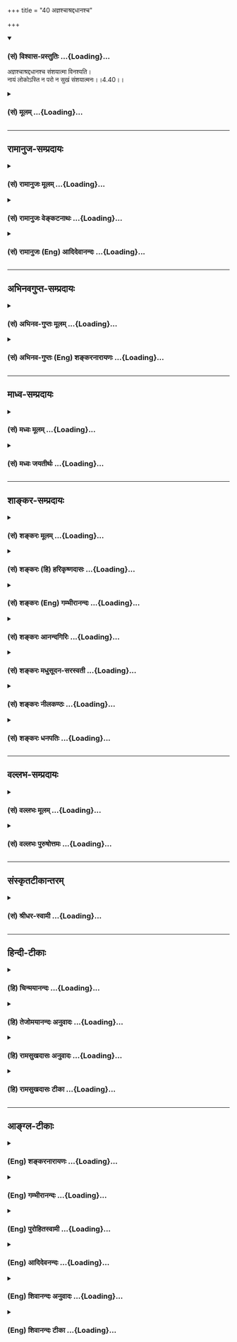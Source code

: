 +++
title = "40 अज्ञश्चाश्रद्दधानश्च"

+++
<div class="js_include" newlevelforh1="3" title="(सं) विश्वास-प्रस्तुतिः" unfilled url="/purANam_vaiShNavam/mahAbhAratam/06-bhIShma-parva/03-bhagavad-gItA-parva/saMskRtam/vishvAsa-prastutiH/04_jnAna-yogaH_brahmArp/40_ajnashchAshraddad.md">
<details open><summary><h3>(सं) विश्वास-प्रस्तुतिः ...{Loading}...</h3></summary>

अज्ञश्चाश्रद्दधानश्च संशयात्मा विनश्यति।  
नायं लोकोऽस्ति न परो न सुखं संशयात्मनः।।4.40।।
</details>
</div>
<div class="js_include collapsed" newlevelforh1="3" title="(सं) मूलम्" unfilled url="/purANam_vaiShNavam/mahAbhAratam/06-bhIShma-parva/03-bhagavad-gItA-parva/saMskRtam/mUlam/04_jnAna-yogaH_brahmArp/40_ajnashchAshraddad.md">
<details><summary><h3>(सं) मूलम् ...{Loading}...</h3></summary>

अज्ञश्चाश्रद्दधानश्च संशयात्मा विनश्यति।  
नायं लोकोऽस्ति न परो न सुखं संशयात्मनः।।4.40।।
</details>
</div>


_________________
## रामानुज-सम्प्रदायः
<div class="js_include collapsed" newlevelforh1="3" title="(सं) रामानुजः मूलम्" unfilled url="/purANam_vaiShNavam/mahAbhAratam/06-bhIShma-parva/03-bhagavad-gItA-parva/saMskRtam/rAmAnujaH/mUlam/04_jnAna-yogaH_brahmArp/40_ajnashchAshraddad.md">
<details><summary><h3>(सं) रामानुजः मूलम् ...{Loading}...</h3></summary>

।।4.40।।**अज्ञः** एवम् उपदेशलब्धज्ञानरहितः उपदिष्टज्ञानवृद्ध्युपाये **च
अश्रद्दधानः** अत्वरमाणः उपदिष्टे च ज्ञाने **संशयात्मा** संशयितमना
**विनश्यति** नष्टो भवति। अस्मिन् उपदिष्टे आत्मयाथात्म्यविषये ज्ञाने
**संशयात्मनः** **अयम्** अपि प्राकृत**लोको न अस्ति** न च परः
धर्मार्थकामादिपुरुषार्थाः च न सिद्ध्यन्ति कुतो मोक्ष
इत्यर्थः। शास्त्रीयकर्मसिद्धिरूपत्वात् सर्वेषां पुरुषार्थानां
शास्त्रीयकर्मजन्यसिद्धेः च देहातिरिक्तात्मनिश्चयपूर्वकत्वात् अतः
सुखलवभागित्वम् आत्मनि **संशयात्मनो** न संभवति।

</details>
</div>
<div class="js_include collapsed" newlevelforh1="3" title="(सं) रामानुजः वेङ्कटनाथः" unfilled url="/purANam_vaiShNavam/mahAbhAratam/06-bhIShma-parva/03-bhagavad-gItA-parva/saMskRtam/rAmAnujaH/venkaTanAthaH/04_jnAna-yogaH_brahmArp/40_ajnashchAshraddad.md">
<details><summary><h3>(सं) रामानुजः वेङ्कटनाथः ...{Loading}...</h3></summary>

  
  
।।4.40।। उक्त एवार्थो व्यतिरेकेण स्थाप्यतेअज्ञश्च इति
श्लोकेन। उपदेशलब्धज्ञानरहित इति
पूर्वकमनिर्देशौचित्यादश्रद्धाहेत्वाकाङ्क्षणात् संशयदशासमभिव्याहाराच्च
अज्ञशब्दोऽत्र शास्त्रजन्यज्ञाननिवृत्तिपर इति भावः। संशयस्य
पृथगभिहितत्वात्अश्रद्दधानः इत्येतन्न विश्वासनिषेधपरम्
किन्त्वाकाङ्क्षानिषेधपरम्। प्रकृष्टाकाङ्क्षैव हि
त्वरेत्यभिप्रायेणअत्वरमाण इत्युक्तम्। संशयमना इति। संशय्यतेऽनेनेति संशयः
संशयकारणं संशयहेतुभूतमना इत्यर्थः यद्वा संशये मनो यस्येति विग्रहः।
नित्यस्यात्मनः पुरुषार्थशून्यत्वलक्षणस्य विनाशस्य पूर्वापरभावेन
सन्तन्यमानस्य प्राचीनस्यैवानुवृत्तिप्रदर्शनाय
प्रकृतिप्रत्ययार्थभेदविवक्षयानष्टो भवतीत्युक्तम्। विनष्टा वा प्रणष्टा वा
वा.रा.5।13।15 इत्यादिषु प्रध्वंसव्यतिरिक्तविषये प्रयोगोऽप्यनेन
सूचितः। विनश्यति इत्यस्य विवरणमुत्तरार्धम्। अयमपि इत्यनेनायंशब्देन
निर्दिष्टक्षुद्रतासूचनम्। नायं लोकोऽस्त्ययज्ञस्य कुतोऽन्यः कुरुसत्तम 4।31
इतिवदत्रापि लोकशब्दः पुरुषार्थविषयः। कैमुतिकन्यायप्रदर्शनार्थं चअयं लोकः
इत्युक्तम्। मोक्षप्रकरणत्वाच्चात्रायंशब्दपरशब्दयोर्न
भौमदिव्यविषयत्वमुचितमित्यभिप्रायेणाह धर्मार्थेति। मोक्षोपायभूतार्थे
संशयात्मनः कथं पुरुषार्थान्तरासिद्धिः इत्यत्राह शास्त्रीयेति। अस्तु
तत्तच्छास्त्रैरेव तत्तत्सिद्धिः किमनेन मोक्षोपयुक्तेन
इत्यत्राहशास्त्रीयकर्मजन्यसिद्धेश्चेति। अयमभिप्रायः नह्यायुर्वेदादिवत्
केवलमेतद्देहान्तर्भाविफलसाधनं कर्म तत्तच्छास्त्रैः प्रतिपाद्यते येन
देहातिरिक्तात्मज्ञाननिरपेक्षता स्यात् देहान्तरभाव्येव हि यज्ञादिसाध्यं
स्वर्गादिकं फलं प्राचुर्येण प्रतिपाद्यते अतो
देहातिरिक्तात्मनिश्चयोऽत्यन्तापेक्षितः इति।
उभयविधपुरुषार्थराहित्योपसंहारपरंन सुखम् इत्येतदिति व्यञ्जनायाह अत इति।
यद्वाऽनन्तसुखदुःखभोगरूपनिश्श्रेयसनिरयपर्यन्तसंशयस्य
मनस्तापहेतुत्वात्तदानीन्तनदुःखाभिप्रायेणन सुखम् इत्युक्तम्। अथवा
पुरुषार्थयोग्यताभिमानमूलसुखाभावोऽभिप्रेतः।  
  

</details>
</div>
<div class="js_include collapsed" newlevelforh1="3" title="(सं) रामानुजः (Eng) आदिदेवानन्दः" unfilled url="/purANam_vaiShNavam/mahAbhAratam/06-bhIShma-parva/03-bhagavad-gItA-parva/saMskRtam/rAmAnujaH/english/AdidevAnandaH/04_jnAna-yogaH_brahmArp/40_ajnashchAshraddad.md">
<details><summary><h3>(सं) रामानुजः (Eng) आदिदेवानन्दः ...{Loading}...</h3></summary>

4.40 'The ignorant,' i.e., one devoid of knowledge received through
instruction, 'the faithless' or one who has no faith in developing this
knowledge taught to him, i.e., who does not strive to progress ickly,
and 'the doubting one,' i.e., one who is full of doubts in regard to the
knowledge taught - such persons perish, are lost. When this knowledge
taught to him about the real nature of the self is doubted, then he
loses this material world as also the next world. The meaning is that
the ends of man, such as Dharma, Artha and Karma which constitute the
material ends or fulfilments, are not achieved by such a doubting one.
How then can man's supreme end, release be achieved by such a doubting
one; For all the ends of human life can be achieved through the actions
which are prescribed by the Sastras, but their performance reires the
firm conviction that the self is different from the body. Therefore,
even a little happiness does not come to the person who has a doubting
mind concerning the self.

</details>
</div>


_________________
## अभिनवगुप्त-सम्प्रदायः
<div class="js_include collapsed" newlevelforh1="3" title="(सं) अभिनव-गुप्तः मूलम्" unfilled url="/purANam_vaiShNavam/mahAbhAratam/06-bhIShma-parva/03-bhagavad-gItA-parva/saMskRtam/abhinava-guptaH/mUlam/04_jnAna-yogaH_brahmArp/40_ajnashchAshraddad.md">
<details><summary><h3>(सं) अभिनव-गुप्तः मूलम् ...{Loading}...</h3></summary>

।।4.39 4.40।। श्रद्धावानिति। अज्ञ इति। अत्र च श्रद्धागमः तत्परव्यापारत्वं
च झगित्येव आस्तिकत्वात् असंशयत्वे सति उत्पद्यते। तस्मादसंशयवता
गुर्वागमादृतेन भाव्यम् संशयस्य सर्वनाशकत्वात् ससंशयो हि न किञ्चिज्जानाति
अश्रद्दधानत्त्वात्। तस्मात् निःसंशयेन भाव्यम् इति वाक्यार्थः।

</details>
</div>
<div class="js_include collapsed" newlevelforh1="3" title="(सं) अभिनव-गुप्तः (Eng) शङ्करनारायणः" unfilled url="/purANam_vaiShNavam/mahAbhAratam/06-bhIShma-parva/03-bhagavad-gItA-parva/saMskRtam/abhinava-guptaH/english/shankaranArAyaNaH/04_jnAna-yogaH_brahmArp/40_ajnashchAshraddad.md">
<details><summary><h3>(सं) अभिनव-गुप्तः (Eng) शङ्करनारायणः ...{Loading}...</h3></summary>

4.39-40 Sraddhavan etc. Ajnah etc. Here the idea of the passage is this
: The incoming of faith and the performance of activities intending this
\[knowledge\], both spring up soon no doubt, if one, being a believer,
entertains no doubt. Therefore, one should remain being favoured by the
preceptors and the scriptures, and not entertaining any doubt. For, the
doubt is a destroyer of everything \[good\]. Indeed a person with doubt
knows nothing, because he does not have faith. Hence one should remain
without doubt. The subject matter that has been elaborated in this
entire chapter is now summarised by a pair of the \[following\] verses :

</details>
</div>


_________________
## माध्व-सम्प्रदायः
<div class="js_include collapsed" newlevelforh1="3" title="(सं) मध्वः मूलम्" unfilled url="/purANam_vaiShNavam/mahAbhAratam/06-bhIShma-parva/03-bhagavad-gItA-parva/saMskRtam/madhvaH/mUlam/04_jnAna-yogaH_brahmArp/40_ajnashchAshraddad.md">
<details><summary><h3>(सं) मध्वः मूलम् ...{Loading}...</h3></summary>

।।4.40।। Sri Madhvacharya did not comment on this sloka.

</details>
</div>
<div class="js_include collapsed" newlevelforh1="3" title="(सं) मध्वः जयतीर्थः" unfilled url="/purANam_vaiShNavam/mahAbhAratam/06-bhIShma-parva/03-bhagavad-gItA-parva/saMskRtam/madhvaH/jayatIrthaH/04_jnAna-yogaH_brahmArp/40_ajnashchAshraddad.md">
<details><summary><h3>(सं) मध्वः जयतीर्थः ...{Loading}...</h3></summary>

।।4.40।। Sri Jayatirtha did not comment on this sloka.  
  

</details>
</div>


_________________
## शाङ्कर-सम्प्रदायः
<div class="js_include collapsed" newlevelforh1="3" title="(सं) शङ्करः मूलम्" unfilled url="/purANam_vaiShNavam/mahAbhAratam/06-bhIShma-parva/03-bhagavad-gItA-parva/saMskRtam/shankaraH/mUlam/04_jnAna-yogaH_brahmArp/40_ajnashchAshraddad.md">
<details><summary><h3>(सं) शङ्करः मूलम् ...{Loading}...</h3></summary>

।।4.40।। **अज्ञश्च** अनात्मज्ञश्च **अश्रद्दधानश्च** गुरुवाक्यशास्त्रेषु
अविश्वासवांश्च **संशयात्मा** च संशयचित्तश्च **विनश्यति**।
अज्ञाश्रद्दधानौ यद्यपि विनश्यतः न तथा यथा संशयात्मा। संशयात्मा तु
पापिष्ठः सर्वेषाम्। कथम् **नायं** साधारणोऽपि **लोकोऽस्ति।** तथा **न
परः** लोकः। **न सुखम्** तत्रापि संशयोत्पत्तेः **संशयात्मनः**
संशयचित्तस्य। तस्मात् संशयो न कर्तव्यः।। कस्मात्

</details>
</div>
<div class="js_include collapsed" newlevelforh1="3" title="(सं) शङ्करः (हि) हरिकृष्णदासः" unfilled url="/purANam_vaiShNavam/mahAbhAratam/06-bhIShma-parva/03-bhagavad-gItA-parva/saMskRtam/shankaraH/hindI/harikRShNadAsaH/04_jnAna-yogaH_brahmArp/40_ajnashchAshraddad.md">
<details><summary><h3>(सं) शङ्करः (हि) हरिकृष्णदासः ...{Loading}...</h3></summary>

।।4.40।। इस विषयमें संशय नहीं करना चाहिये क्योंकि संशय बड़ा पापी है। कैसे
सो कहते हैं जो अज्ञ यानी आत्मज्ञानसे रहित है जो अश्रद्धालु है और जो
संशयात्मा है ये तीनों नष्ट हो जाते हैं। यद्यपि अज्ञानी और अश्रद्धालु भी
नष्ट होते हैं परंतु जैसा संशयात्मा नष्ट होता है वैसे नहीं क्योंकि इन
सबमें संशयात्मा अधिक पापी है। अधिक पापी कैसे है ( सो कहते हैं )
संशयात्माको अर्थात् जिसके चित्तमें संशय है उस पुरुषको न तो यह साधारण
मनुष्यलोक मिलता है न परलोक मिलता है और न सुख ही मिलता है क्योंकि वहाँ भी
संशय होना सम्भव है इसलिये संशय नहीं करना चाहिये।

</details>
</div>
<div class="js_include collapsed" newlevelforh1="3" title="(सं) शङ्करः (Eng) गम्भीरानन्दः" unfilled url="/purANam_vaiShNavam/mahAbhAratam/06-bhIShma-parva/03-bhagavad-gItA-parva/saMskRtam/shankaraH/english/gambhIrAnandaH/04_jnAna-yogaH_brahmArp/40_ajnashchAshraddad.md">
<details><summary><h3>(सं) शङ्करः (Eng) गम्भीरानन्दः ...{Loading}...</h3></summary>

4.40 Ajnah, one who is ignorant, who has not known the Self; and
asradda-dhanah, who is faithless; \[Ast. adds here: guruvakya-sastresu
avisvasavan, who has no faith in the instructions of the teacher and the
scriptures.-Tr.\] and samsaya-atma, who has a doubting mind; vinasyati,
perishes. Although the ignorant and the faithless get ruined, yet it is
not to the extent that a man with a doubting mind does. As for one with
a doubting mind, he is the most vicious of them all. How; Na ayam lokah,
neither this world which is familiar; na, nor also; parah, the next
world; na sukham, nor happiness; asti, exist; samsaya-atmanah, for one
who has a doubting mind. For doubt is possible even with regard to them!
Therefore one should not entertain doubt. Why;

</details>
</div>
<div class="js_include collapsed" newlevelforh1="3" title="(सं) शङ्करः आनन्दगिरिः" unfilled url="/purANam_vaiShNavam/mahAbhAratam/06-bhIShma-parva/03-bhagavad-gItA-parva/saMskRtam/shankaraH/AnandagiriH/04_jnAna-yogaH_brahmArp/40_ajnashchAshraddad.md">
<details><summary><h3>(सं) शङ्करः आनन्दगिरिः ...{Loading}...</h3></summary>

।।4.40।। उत्तरश्लोकस्य पातनिकां करोति **अत्रेति।**
यथोक्तसाधनवानुपदेशमपेक्ष्याचिरेण ब्रह्म साक्षात्करोति
साक्षात्कृतब्रह्मत्वेऽचिरेणैव मोक्षं प्राप्नोतीत्येषोऽर्थः सप्तम्या
परामृश्यते। संशयस्याकर्तव्यत्वे हेतुमाह **पापिष्ठो** **हीति।** उक्तं
हेतुं प्रश्नपूर्वकमुत्तरश्लोकेन साधयति **कथमिति।** अज्ञादश्रद्दधानाच्च
संशयचित्तस्य विशेषमादर्शयति **नायमिति।** द्वितीयविभागविभजनार्थं भूमिकां
करोति **अज्ञेति।** अज्ञादीनां मध्ये संशयात्मनो यत्पापिष्ठत्वं
तत्प्रश्नद्वारा प्रकटयति **कथमिति।** लोकद्वयस्य तत्प्रयुक्तसुखस्य चाभावे
हेतुमाह **तत्रापीति।** संशयचित्तस्य सर्वत्र
संशयप्रवृत्तेर्दुर्निवारत्वादित्यर्थः। संशयस्यानर्थमूलत्वे स्थिते
फलितमाह **तस्मादिति।**

</details>
</div>
<div class="js_include collapsed" newlevelforh1="3" title="(सं) शङ्करः मधुसूदन-सरस्वती" unfilled url="/purANam_vaiShNavam/mahAbhAratam/06-bhIShma-parva/03-bhagavad-gItA-parva/saMskRtam/shankaraH/madhusUdana-sarasvatI/04_jnAna-yogaH_brahmArp/40_ajnashchAshraddad.md">
<details><summary><h3>(सं) शङ्करः मधुसूदन-सरस्वती ...{Loading}...</h3></summary>

।।4.40।। अत्र च संशयो न कर्तव्यः कस्मात्
अज्ञोऽनधीतशास्त्रत्वेनात्मज्ञानशून्यः। गुरुवेदान्तवाक्यार्थे इदमेवं न
भवत्येवेति विपर्ययरूपा नास्तिक्यबुद्धिरश्रद्धा तद्वानश्रद्धधानः। इदमेवं
भवति नवेति सर्वत्र संशयाक्रान्तचित्तः संशयात्मा विनश्यति
स्वार्थाद्भ्रष्टो भवति। अज्ञश्चाश्रद्दधानश्च विनश्यतीति संशयात्मापेक्षया
न्यूनत्वकथनार्थं चकाराभ्यां तयोः प्रयोगः। कुतः संशयात्मा हि सर्वतः
पापीयान्। यतो नायं मनुष्यलोकोऽस्ति वित्तार्जनाद्यभावात् न परलोकः
स्वर्गमोक्षादिः धर्मज्ञानाद्यभावात् न सुखं भोजनादिकृतं संशयात्मनः
सर्वत्र संदेहाक्रान्तचित्तस्य। अज्ञस्याश्रद्दधानस्य च परो लोको नास्ति
मनुष्यलोके भोजनादिसुखं च वर्तते। संशयात्मा तु त्रितयहीनत्वेन सर्वतः
पापीयानित्यर्थः।

</details>
</div>
<div class="js_include collapsed" newlevelforh1="3" title="(सं) शङ्करः नीलकण्ठः" unfilled url="/purANam_vaiShNavam/mahAbhAratam/06-bhIShma-parva/03-bhagavad-gItA-parva/saMskRtam/shankaraH/nIlakaNThaH/04_jnAna-yogaH_brahmArp/40_ajnashchAshraddad.md">
<details><summary><h3>(सं) शङ्करः नीलकण्ठः ...{Loading}...</h3></summary>

।।4.40।।**अज्ञ इति।** अज्ञः सुखेन चिकित्सितुं शक्यः। अश्रद्दधानो यत्नेन।
संशयात्मा त्वसाध्य एव। यतो मित्रादिष्वपि संशयं कुर्वतोऽस्यायं लोकोऽपि
नास्ति नापि परः। वेदवाक्येऽपि संशयात्। अतएव सर्वदा संशयाकुलत्वात्सुखमपि
तस्य नास्ति। तस्मात्संशयो न कर्तव्यः।

</details>
</div>
<div class="js_include collapsed" newlevelforh1="3" title="(सं) शङ्करः धनपतिः" unfilled url="/purANam_vaiShNavam/mahAbhAratam/06-bhIShma-parva/03-bhagavad-gItA-parva/saMskRtam/shankaraH/dhanapatiH/04_jnAna-yogaH_brahmArp/40_ajnashchAshraddad.md">
<details><summary><h3>(सं) शङ्करः धनपतिः ...{Loading}...</h3></summary>

।।4.40।। अस्मिन्सर्वशास्त्रन्यायसिद्धे सुनिश्चितेऽर्थे संशयो न कर्तव्यः।
तस्य पापिष्ठत्वादित्याशयेनाह **यज्ञ इति।** अज्ञो
गुरुमुखादनधीतशास्त्रत्वेनात्मज्ञानशून्यश्च पूर्वोक्तश्रद्धारहितश्च
इदमेवं भवति न वेति सर्वत्र संशयाकान्तचेता निनश्यति स्वार्थलाभाद्भश्यति।
अज्ञाश्रद्दधानसंशयात्मापेक्षया चकारद्वयसूचितममुख्यत्वं स्फुटयति।
संशयात्मा तु सर्वतः पापिष्ठः। यतस्तस्यायं मनुष्यलोको
वित्तार्जनविवाहादिसाध्यो न। नच पर उपासनादिसाध्यो देवलोकः। नच
तत्त्वज्ञानसाध्यजीवन्मुक्तिसुखं सर्वत्रापि संशयस्य सत्त्वात्।
अज्ञानश्रद्दधानयोः परलोकस्य जीवन्मुक्तिसुखस्य चाभावेऽपि
मनुष्यलोकोऽस्त्येव। यद्वा यज्ञः कदाचिदभ्यासवशात्परलोकादिसाधनं
देहात्मविवेकादिज्ञानं लभते। अश्रद्दधानोऽपि युक्तियुक्तं श्रुत्वा
श्रद्धां लभते। ततश्च परलोकादिभाजौ भवतः। सदा सर्वत्र संशयग्रस्तस्तु न तथा
किंत्वतिपापिष्ठ इत्यर्थः। तस्मात्संशयो न कर्तव्य इत्याशयः।

</details>
</div>


_________________
## वल्लभ-सम्प्रदायः
<div class="js_include collapsed" newlevelforh1="3" title="(सं) वल्लभः मूलम्" unfilled url="/purANam_vaiShNavam/mahAbhAratam/06-bhIShma-parva/03-bhagavad-gItA-parva/saMskRtam/vallabhaH/mUlam/04_jnAna-yogaH_brahmArp/40_ajnashchAshraddad.md">
<details><summary><h3>(सं) वल्लभः मूलम् ...{Loading}...</h3></summary>

।।4.40।। अश्रद्दधानस्तु नाधिकारी इत्येतावति वक्तव्ये अन्यमप्यनधिकारिणमाह।
अज्ञ उपदिष्टार्थानभिज्ञः अनधिकारी तत्र च सत्यपि ज्ञानेऽश्रद्धावान् तथा
संशयानश्च विनश्यत्येवेत्यन्ते महाननधिकारी निर्दिष्टः अनिश्चयात्तस्य
महत्त्वमनधिकारे। तथा हि नायं लोकोऽस्तीति न च सुखं परलोकश्च। अतो
निश्चयात्मिकैव बुद्धिरुचितेति भावः।

</details>
</div>
<div class="js_include collapsed" newlevelforh1="3" title="(सं) वल्लभः पुरुषोत्तमः" unfilled url="/purANam_vaiShNavam/mahAbhAratam/06-bhIShma-parva/03-bhagavad-gItA-parva/saMskRtam/vallabhaH/puruShottamaH/04_jnAna-yogaH_brahmArp/40_ajnashchAshraddad.md">
<details><summary><h3>(सं) वल्लभः पुरुषोत्तमः ...{Loading}...</h3></summary>

  
  
।।4.40।। अत्र मदुक्तौ संशयो न कर्तव्य इत्याह संशयात्माभविष्यति न वा इति
सन्देहवान् अज्ञः मूर्खः अनात्मज्ञः अश्रद्दधानः गुरौ ज्ञानसाधनेषु च
श्रद्धारहितो भूत्वा विनश्यति नष्टो भवति। चकारद्वयेन धर्मरहितः
सन्तोषरहितश्च भवेदिति ज्ञाप्यते। किञ्च संशयात्मनः साधारणरीत्यापीह लोके
परलोके च सुखं न स्यादित्याह नायमिति। संशयात्मनः सन्देहवतः अयं लोकः
पशुपुत्रादिरूपो न सिद्धो भवति न परः स्वर्गादिरूपसुखं
ऐश्वर्यारोग्यादिरूपं न भवतीत्यर्थः।  
  

</details>
</div>


_________________
## संस्कृतटीकान्तरम्
<div class="js_include collapsed" newlevelforh1="3" title="(सं) श्रीधर-स्वामी" unfilled url="/purANam_vaiShNavam/mahAbhAratam/06-bhIShma-parva/03-bhagavad-gItA-parva/saMskRtam/shrIdhara-svAmI/04_jnAna-yogaH_brahmArp/40_ajnashchAshraddad.md">
<details><summary><h3>(सं) श्रीधर-स्वामी ...{Loading}...</h3></summary>

।।4.40।। ज्ञानाधिकारिणमुक्त्वा तद्विपरीतमनधिकारिणमाह **अज्ञश्चेति।**
अज्ञो गुरूपदिष्टार्थानभिज्ञः कथंचिज्ज्ञाने जातेऽप्यश्रद्दधानश्च
जातायामपि श्रद्धायां ममेदं सिध्येद्वा न वेति संशयाक्रान्तचित्तश्च नश्यति
स्वार्थाद्भ्रश्यति। एतेषु त्रिष्वपि संशयात्मा सर्वथा नश्यति यतस्तस्यायं
लोको नास्ति धनार्जनविवाहाद्यसिद्धेः। नच परलोकः धर्मस्यानिष्पत्तेः। नच
सुखं संशयेनैव भोगस्याप्यसंभवात्।

</details>
</div>


_________________
## हिन्दी-टीकाः
<div class="js_include collapsed" newlevelforh1="3" title="(हि) चिन्मयानन्दः" unfilled url="/purANam_vaiShNavam/mahAbhAratam/06-bhIShma-parva/03-bhagavad-gItA-parva/hindI/chinmayAnandaH/04_jnAna-yogaH_brahmArp/40_ajnashchAshraddad.md">
<details><summary><h3>(हि) चिन्मयानन्दः ...{Loading}...</h3></summary>

।।4.40।। इसके पूर्व के श्लोक में कहा गया है कि श्रद्धा तथा ज्ञान से
युक्त पुरुष परम शान्ति प्राप्त करता है। इसी तथ्य पर बल देने के लिये
निषेधात्मक भाषा में कहते हैं कि उपर्युक्त गुणों से रहित पुरुष अपनी ही
हानि करता हुआ अन्त में नष्ट हो जाता है। जो अज्ञानी है अर्थात् वह पुरुष
जिसे बौद्धिक स्तर पर भी आत्मा का ज्ञान नहीं है। इस प्रकार के श्रद्धारहित
और संशयी स्वभाव के पुरुष का नाश अवश्यंभावी है। दूसरी पंक्ति में भगवान्
श्रीकृष्ण संशयात्मा पुरुष की निन्दा करते हुये उसके जीवन की त्रासदी बताते
हैं। ऐसे पुरुष को न इस लोक में सुख मिलता है और न अन्यत्र। इसका अभिप्राय
यह हुआ कि अज्ञानी तथा अश्रद्धालु पुरुष कुछ मात्रा में तो इस लोक का सुख
प्राप्त कर सकते हैं परन्तु संशयी स्वभाव के व्य़क्ति के भाग्य में वह भी
नहीं लिखा होता ऐसे पुरुष मानसिक रूप से किसी भी परिस्थिति का आनन्द लेने
में सर्वथा असमर्थ हो जाते हैं क्योंकि संशय की प्रवृत्ति प्रत्येक अनुभव
में विष घोल देती है। तथाकथित बुद्धिमान अश्रद्धालु और संशयी स्वभाव के
पुरुषों पर इस पंक्ति मे तीक्ष्ण व्यंग्य प्रहार किया गया है। अत इस विषय
में संशय नहीं करना चाहिये। भगवान् आगे कहते हैं

</details>
</div>
<div class="js_include collapsed" newlevelforh1="3" title="(हि) तेजोमयानन्दः अनुवादः" unfilled url="/purANam_vaiShNavam/mahAbhAratam/06-bhIShma-parva/03-bhagavad-gItA-parva/hindI/tejomayAnandaH/anuvAdaH/04_jnAna-yogaH_brahmArp/40_ajnashchAshraddad.md">
<details><summary><h3>(हि) तेजोमयानन्दः अनुवादः ...{Loading}...</h3></summary>

।।4.40।। अज्ञानी तथा श्रद्धारहित और संशययुक्त पुरुष नष्ट हो जाता है,
(उनमें भी) संशयी पुरुष के लिये न यह लोक है, न परलोक और न सुख।।

</details>
</div>
<div class="js_include collapsed" newlevelforh1="3" title="(हि) रामसुखदासः अनुवादः" unfilled url="/purANam_vaiShNavam/mahAbhAratam/06-bhIShma-parva/03-bhagavad-gItA-parva/hindI/rAmasukhadAsaH/anuvAdaH/04_jnAna-yogaH_brahmArp/40_ajnashchAshraddad.md">
<details><summary><h3>(हि) रामसुखदासः अनुवादः ...{Loading}...</h3></summary>

।।4.40।। विवेकहीन और श्रद्धारहित संशयात्मा मनुष्यका पतन हो जाता है। ऐसे
संशयात्मा मनुष्यके लिये न यह लोक है न परलोक है और न सुख ही है।

</details>
</div>
<div class="js_include collapsed" newlevelforh1="3" title="(हि) रामसुखदासः टीका" unfilled url="/purANam_vaiShNavam/mahAbhAratam/06-bhIShma-parva/03-bhagavad-gItA-parva/hindI/rAmasukhadAsaH/TIkA/04_jnAna-yogaH_brahmArp/40_ajnashchAshraddad.md">
<details><summary><h3>(हि) रामसुखदासः टीका ...{Loading}...</h3></summary>

4.40।।***व्याख्या--*'अज्ञश्चाश्रद्दधानश्च संशयात्मा विनश्यति'--**जिस
पुरुषका विवेक अभी जाग्रत् नहीं हुआ है तथा जितना विवेक जाग्रत् हुआ है,
उसको महत्त्व नहीं देता और साथ ही जो अश्रद्धालु है, ऐसे संशययुक्त पुरुषका
पारमार्थिक मार्गसे पतन हो जाता है। कारण कि संशययुक्त पुरुषकी अपनी बुद्धि
तो प्राकृत--शिक्षारहित है और दूसरेकी बातका आदर नहीं करता, फिर ऐसे
पुरुषके संशय कैसे नष्ट हो सकते हैं; और संशय नष्ट हुए बिना उसकी उन्नति भी
कैसे हो सकती है;  
  
अलग-अलग बातोंको सुननेसे 'यह ठीक है अथवा वह ठीक है;' ---इस प्रकार
सन्देहयुक्त पुरुषका नाम संशयात्मा है। पारमार्थिक मार्गपर चलनेवाले
साधकमें संशय पैदा होना स्वाभाविक है; क्योंकि वह किसी भी विषयको पढ़ेगा तो
कुछ समझेगा और कुछ नहीं समझेगा। जिस विषयको कुछ नहीं समझते उस विषयमें संशय
पैदा नहीं होता और जिस विषयको पूरा समझते हैं, उस विषयमें संशय नहीं रहता।
अतः संशय सदा अधूरे ज्ञानमें ही पैदा होता है, इसीको अज्ञान कहते हैं
**(टिप्पणी प₀ 272.1)**। इसलिये संशयका उत्पन्न होना हानिकारक नहीं है,
प्रत्युत संशयको बनाये रखना और उसे दूर करनेकी चेष्टा न करना ही हानिकारक
है। संशयको दूर करनेकी चेष्टा न करनेपर वह संशय ही 'सिद्धान्त' बन जाता है।
कारण कि संशय दूर न होनेपर मनुष्य सोचता है कि पारमार्थिक मार्गमें सब कुछ
ढकोसला है और ऐसा सोचकर उसे छोड़ देता है तथा नास्तिक बन जाता है।
परिणामस्वरूप उसका पतन हो जाता है। इसलिये अपने भीतर संशयका रहना साधकको
बुरा लगना चाहिये। संशय बुरा लगनेपर जिज्ञासा जाग्रत् होती है, जिसकी
पूर्ति होनेपर संशय-विनाशक ज्ञानकी प्राप्ति होती है। साधकका लक्षण है--खोज
करना। यदि वह मन और इन्द्रियोंसे देखी बातको ही सत्य मान लेता है, तो वहीं
रुक जाता है, आगे नहीं बढ़ पाता। साधकको निरन्तर आगे ही बढ़ते रहना चाहिये।
जैसे रास्तेपर चलते समय मनुष्य यह न देखे कि कितने मील आगे आ गये, प्रत्युत
यह देखे कि कितने मील अभी बाकी पड़े हैं, तब वह ठीक अपने लक्ष्यतक पहुँच
जायगा। ऐसे ही साधक यह न देखे कि कितना जान लिया अर्थात् अपने जाने हुएपर
सन्तोष न करे, प्रत्युत जिस विषयको अच्छी तरह नहीं जानता, उसे जाननेकी
चेष्टा करता रहे। इसलिये संशयके रहते हुए कभी सन्तोष नहीं होना चाहिये,
प्रत्युत जिज्ञासा अग्निकी तरह दहकती रहनी चाहिये। ऐसा होनेपर साधकका संशय
सन्त-महात्माओंसे अथवा ग्रन्थोंसे किसी-न-किसी प्रकारसे दूर हो ही जाता है।
संशय दूर करनेवाला कोई न मिले तो भगवत्कृपासे उसका संशय दूर हो जाता है।

</details>
</div>


_________________
## आङ्ग्ल-टीकाः
<div class="js_include collapsed" newlevelforh1="3" title="(Eng) शङ्करनारायणः" unfilled url="/purANam_vaiShNavam/mahAbhAratam/06-bhIShma-parva/03-bhagavad-gItA-parva/english/shankaranArAyaNaH/04_jnAna-yogaH_brahmArp/40_ajnashchAshraddad.md">
<details><summary><h3>(Eng) शङ्करनारायणः ...{Loading}...</h3></summary>

4.40. But he, who is ignorant and has no faith, perishes, with his self
(mind) full of doubts. Neither this world nor the other, nor happiness
is for a person, who is by nature is full of doubts.

</details>
</div>
<div class="js_include collapsed" newlevelforh1="3" title="(Eng) गम्भीरानन्दः" unfilled url="/purANam_vaiShNavam/mahAbhAratam/06-bhIShma-parva/03-bhagavad-gItA-parva/english/gambhIrAnandaH/04_jnAna-yogaH_brahmArp/40_ajnashchAshraddad.md">
<details><summary><h3>(Eng) गम्भीरानन्दः ...{Loading}...</h3></summary>

4.40 One who is ignorant and faithless, and has a doubting mind
perishes. Neither this world nor the next nor happiness exists for one
who has a doubting mind.

</details>
</div>
<div class="js_include collapsed" newlevelforh1="3" title="(Eng) पुरोहितस्वामी" unfilled url="/purANam_vaiShNavam/mahAbhAratam/06-bhIShma-parva/03-bhagavad-gItA-parva/english/purohitasvAmI/04_jnAna-yogaH_brahmArp/40_ajnashchAshraddad.md">
<details><summary><h3>(Eng) पुरोहितस्वामी ...{Loading}...</h3></summary>

4.40 But the ignorant man, and he who has no faith, and the sceptic are
lost. Neither in this world nor elsewhere is there any happiness in
store for him who always doubts.

</details>
</div>
<div class="js_include collapsed" newlevelforh1="3" title="(Eng) आदिदेवनन्दः" unfilled url="/purANam_vaiShNavam/mahAbhAratam/06-bhIShma-parva/03-bhagavad-gItA-parva/english/AdidevanandaH/04_jnAna-yogaH_brahmArp/40_ajnashchAshraddad.md">
<details><summary><h3>(Eng) आदिदेवनन्दः ...{Loading}...</h3></summary>

4.40 The ignorant, the faithless and the doubting one peirsh; for the
doubting one there is neither this world, nor that beyond, nor
happiness.

</details>
</div>
<div class="js_include collapsed" newlevelforh1="3" title="(Eng) शिवानन्दः अनुवादः" unfilled url="/purANam_vaiShNavam/mahAbhAratam/06-bhIShma-parva/03-bhagavad-gItA-parva/english/shivAnandaH/anuvAdaH/04_jnAna-yogaH_brahmArp/40_ajnashchAshraddad.md">
<details><summary><h3>(Eng) शिवानन्दः अनुवादः ...{Loading}...</h3></summary>

4.40 The ignorant the faithless, the doubting self goes to destruction;
there is neither this world nor the other, nor happiness for the
doubting.

</details>
</div>
<div class="js_include collapsed" newlevelforh1="3" title="(Eng) शिवानन्दः टीका" unfilled url="/purANam_vaiShNavam/mahAbhAratam/06-bhIShma-parva/03-bhagavad-gItA-parva/english/shivAnandaH/TIkA/04_jnAna-yogaH_brahmArp/40_ajnashchAshraddad.md">
<details><summary><h3>(Eng) शिवानन्दः टीका ...{Loading}...</h3></summary>

4.40 अज्ञः the ignorant; च and; अश्रद्दधानः the faithless; च and;
संशयात्मा the doubting self; विनश्यति goes to destruction; न not; अयम्
this; लोकः world; अस्ति is; न not; परः the next; न not; सुखम् happiness;
संशयात्मनः for the doubting self.Commentary The ignorant one who has no
knowledge of the Self. The man without faith one who has no faith in his
own self; in the scriptures and the teachings of his Guru.A man of
doubting mind is the most sinful of all. His condition is very
deplorable. He is full of doubts as regards the next world. He does not
rejoice in this world also; as he is very suspicious. He has no
happiness.

</details>
</div>
